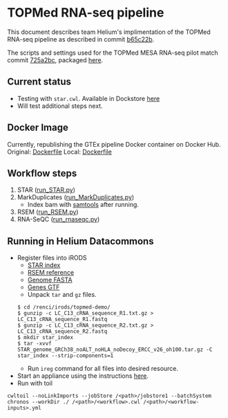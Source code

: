 # TOPMed RNA-seq pipeline

This document describes team Helium's implimentation of the TOPMed RNA-seq pipeline as described in commit [b65c22b](https://github.com/broadinstitute/gtex-pipeline/blob/b65c22beb1967f991384a62bf3a6f63b35c0a387/TOPMed_RNAseq_pipeline.md).

The scripts and settings used for the TOPMed MESA RNA-seq pilot match commit [725a2bc](https://github.com/broadinstitute/gtex-pipeline/tree/725a2bc74f9654244065256df91b44e8f5b7e62a), packaged [here](https://github.com/broadinstitute/gtex-pipeline/releases/tag/TOPMed_MESA_RNAseq_pilot).

## Current status
* Testing with `star.cwl`. Available in Dockstore [here](https://dockstore.org/containers/registry.hub.docker.com/heliumdatacommons/topmed-rnaseq/run-star)
* Will test additional steps next.

## Docker Image

Currently, republishing the GTEx pipeline Docker container on Docker Hub. 
Original: [Dockerfile](https://github.com/broadinstitute/gtex-pipeline/blob/master/rnaseq/Dockerfile)
Local: [Dockerfile](topmed-workflows/TOPMed_RNAseq_pipeline/Docker/Dockerfile)

## Workflow steps
1. STAR ([run_STAR.py](https://github.com/broadinstitute/gtex-pipeline/blob/master/rnaseq/src/run_STAR.py))
2. MarkDuplicates ([run_MarkDuplicates.py](https://github.com/broadinstitute/gtex-pipeline/blob/master/rnaseq/src/run_MarkDuplicates.py))
    * Index bam with [samtools](topmed-workflows/TOPMed_RNAseq_pipeline/indexbam.cwl) after running.
3. RSEM ([run_RSEM.py](https://github.com/broadinstitute/gtex-pipeline/blob/master/rnaseq/src/run_RSEM.py))
4. RNA-SeQC ([run_rnaseqc.py](https://github.com/broadinstitute/gtex-pipeline/blob/master/rnaseq/src/run_rnaseqc.py))

## Running in Helium Datacommons
* Register files into iRODS
    * [STAR index](https://personal.broadinstitute.org/francois/topmed/STAR_genome_GRCh38_noALT_noHLA_noDecoy_ERCC_v26_oh100.tar.gz)
    * [RSEM reference](https://personal.broadinstitute.org/francois/topmed/rsem_reference_GRCh38_gencode26_ercc.tar.gz)
    * [Genome FASTA](https://personal.broadinstitute.org/francois/topmed/Homo_sapiens_assembly38_noALT_noHLA_noDecoy_ERCC.tar.gz)
    * [Genes GTF](https://personal.broadinstitute.org/francois/topmed/gencode.v26.GRCh38.ERCC.genes.gtf.gz)
    * Unpack `tar` and `gz` files.
    ```
    $ cd /renci/irods/topmed-demo/
    $ gunzip -c LC_C13_cRNA_sequence_R1.txt.gz > LC_C13_cRNA_sequence_R1.fastq
    $ gunzip -c LC_C13_cRNA_sequence_R2.txt.gz > LC_C13_cRNA_sequence_R2.fastq
    $ mkdir star_index
    $ tar -xvvf STAR_genome_GRCh38_noALT_noHLA_noDecoy_ERCC_v26_oh100.tar.gz -C star_index --strip-components=1
    ```
    * Run `ireg` command for all files into desired resource.
* Start an appliance using the instructions [here](https://github.com/heliumdatacommons/PIVOT/blob/master/examples/cwl.md).
* Run with toil
```
cwltoil --noLinkImports --jobStore /<path>/jobstore1 --batchSystem chronos --workDir ./ /<path>/<workflow>.cwl /<path>/<workflow-inputs>.yml
```
